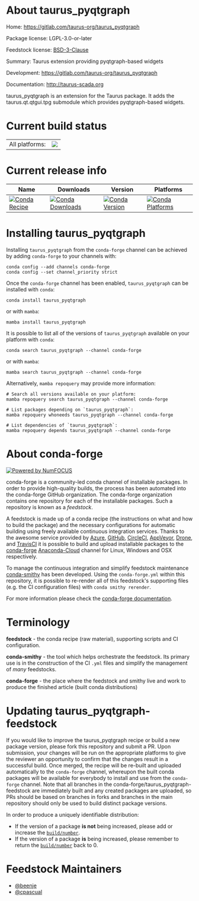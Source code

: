 About taurus_pyqtgraph
======================

Home: https://gitlab.com/taurus-org/taurus_pyqtgraph

Package license: LGPL-3.0-or-later

Feedstock license: [BSD-3-Clause](https://github.com/conda-forge/taurus_pyqtgraph-feedstock/blob/main/LICENSE.txt)

Summary: Taurus extension providing pyqtgraph-based widgets

Development: https://gitlab.com/taurus-org/taurus_pyqtgraph

Documentation: http://taurus-scada.org

taurus_pyqtgraph is an extension for the Taurus package.
It adds the taurus.qt.qtgui.tpg submodule which provides pyqtgraph-based
widgets.


Current build status
====================


<table><tr><td>All platforms:</td>
    <td>
      <a href="https://dev.azure.com/conda-forge/feedstock-builds/_build/latest?definitionId=11755&branchName=main">
        <img src="https://dev.azure.com/conda-forge/feedstock-builds/_apis/build/status/taurus_pyqtgraph-feedstock?branchName=main">
      </a>
    </td>
  </tr>
</table>

Current release info
====================

| Name | Downloads | Version | Platforms |
| --- | --- | --- | --- |
| [![Conda Recipe](https://img.shields.io/badge/recipe-taurus_pyqtgraph-green.svg)](https://anaconda.org/conda-forge/taurus_pyqtgraph) | [![Conda Downloads](https://img.shields.io/conda/dn/conda-forge/taurus_pyqtgraph.svg)](https://anaconda.org/conda-forge/taurus_pyqtgraph) | [![Conda Version](https://img.shields.io/conda/vn/conda-forge/taurus_pyqtgraph.svg)](https://anaconda.org/conda-forge/taurus_pyqtgraph) | [![Conda Platforms](https://img.shields.io/conda/pn/conda-forge/taurus_pyqtgraph.svg)](https://anaconda.org/conda-forge/taurus_pyqtgraph) |

Installing taurus_pyqtgraph
===========================

Installing `taurus_pyqtgraph` from the `conda-forge` channel can be achieved by adding `conda-forge` to your channels with:

```
conda config --add channels conda-forge
conda config --set channel_priority strict
```

Once the `conda-forge` channel has been enabled, `taurus_pyqtgraph` can be installed with `conda`:

```
conda install taurus_pyqtgraph
```

or with `mamba`:

```
mamba install taurus_pyqtgraph
```

It is possible to list all of the versions of `taurus_pyqtgraph` available on your platform with `conda`:

```
conda search taurus_pyqtgraph --channel conda-forge
```

or with `mamba`:

```
mamba search taurus_pyqtgraph --channel conda-forge
```

Alternatively, `mamba repoquery` may provide more information:

```
# Search all versions available on your platform:
mamba repoquery search taurus_pyqtgraph --channel conda-forge

# List packages depending on `taurus_pyqtgraph`:
mamba repoquery whoneeds taurus_pyqtgraph --channel conda-forge

# List dependencies of `taurus_pyqtgraph`:
mamba repoquery depends taurus_pyqtgraph --channel conda-forge
```


About conda-forge
=================

[![Powered by
NumFOCUS](https://img.shields.io/badge/powered%20by-NumFOCUS-orange.svg?style=flat&colorA=E1523D&colorB=007D8A)](https://numfocus.org)

conda-forge is a community-led conda channel of installable packages.
In order to provide high-quality builds, the process has been automated into the
conda-forge GitHub organization. The conda-forge organization contains one repository
for each of the installable packages. Such a repository is known as a *feedstock*.

A feedstock is made up of a conda recipe (the instructions on what and how to build
the package) and the necessary configurations for automatic building using freely
available continuous integration services. Thanks to the awesome service provided by
[Azure](https://azure.microsoft.com/en-us/services/devops/), [GitHub](https://github.com/),
[CircleCI](https://circleci.com/), [AppVeyor](https://www.appveyor.com/),
[Drone](https://cloud.drone.io/welcome), and [TravisCI](https://travis-ci.com/)
it is possible to build and upload installable packages to the
[conda-forge](https://anaconda.org/conda-forge) [Anaconda-Cloud](https://anaconda.org/)
channel for Linux, Windows and OSX respectively.

To manage the continuous integration and simplify feedstock maintenance
[conda-smithy](https://github.com/conda-forge/conda-smithy) has been developed.
Using the ``conda-forge.yml`` within this repository, it is possible to re-render all of
this feedstock's supporting files (e.g. the CI configuration files) with ``conda smithy rerender``.

For more information please check the [conda-forge documentation](https://conda-forge.org/docs/).

Terminology
===========

**feedstock** - the conda recipe (raw material), supporting scripts and CI configuration.

**conda-smithy** - the tool which helps orchestrate the feedstock.
                   Its primary use is in the construction of the CI ``.yml`` files
                   and simplify the management of *many* feedstocks.

**conda-forge** - the place where the feedstock and smithy live and work to
                  produce the finished article (built conda distributions)


Updating taurus_pyqtgraph-feedstock
===================================

If you would like to improve the taurus_pyqtgraph recipe or build a new
package version, please fork this repository and submit a PR. Upon submission,
your changes will be run on the appropriate platforms to give the reviewer an
opportunity to confirm that the changes result in a successful build. Once
merged, the recipe will be re-built and uploaded automatically to the
`conda-forge` channel, whereupon the built conda packages will be available for
everybody to install and use from the `conda-forge` channel.
Note that all branches in the conda-forge/taurus_pyqtgraph-feedstock are
immediately built and any created packages are uploaded, so PRs should be based
on branches in forks and branches in the main repository should only be used to
build distinct package versions.

In order to produce a uniquely identifiable distribution:
 * If the version of a package **is not** being increased, please add or increase
   the [``build/number``](https://docs.conda.io/projects/conda-build/en/latest/resources/define-metadata.html#build-number-and-string).
 * If the version of a package **is** being increased, please remember to return
   the [``build/number``](https://docs.conda.io/projects/conda-build/en/latest/resources/define-metadata.html#build-number-and-string)
   back to 0.

Feedstock Maintainers
=====================

* [@beenje](https://github.com/beenje/)
* [@cpascual](https://github.com/cpascual/)

